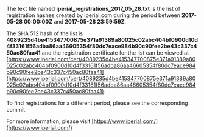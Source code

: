 The text file named **iperial_registrations_2017_05_28.txt** is the list of registration hashes created by iperial.com during the period between **2017-05-28 00:00:00Z** and **2017-05-28 23:59:59Z**.

The SHA 512 hash of the list is **4089235d4be415347700875e371a91389a80025c02abc404bf0900d10d4f33161f56adba86aa46605354f80dc7eace984b90c90fee2be43c337c450ac80faa41** and the registration certificate for the list can be viewed at [https://www.iperial.com/cert/4089235d4be415347700875e371a91389a80025c02abc404bf0900d10d4f33161f56adba86aa46605354f80dc7eace984b90c90fee2be43c337c450ac80faa41](https://www.iperial.com/cert/4089235d4be415347700875e371a91389a80025c02abc404bf0900d10d4f33161f56adba86aa46605354f80dc7eace984b90c90fee2be43c337c450ac80faa41).

To find registrations for a different period, please see the corresponding commit.

For more information, please visit [https://www.iperial.com/](https://www.iperial.com/)
